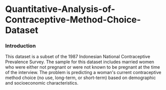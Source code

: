# Quantitative-Analysis-of-Contraceptive-Method-Choice-Dataset

### Introduction
This dataset is a subset of the 1987 Indonesian National Contraceptive Prevalence Survey. The sample for this dataset includes married women who were either not pregnant or were not known to be pregnant at the time of the interview. The problem is predicting a woman's current contraceptive method choice (no use, long-term, or short-term) based on demographic and socioeconomic characteristics.

